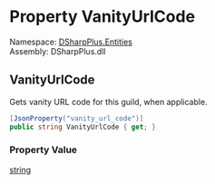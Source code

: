 # Property VanityUrlCode

Namespace: [DSharpPlus.Entities](DSharpPlus.Entities.md)  
Assembly: DSharpPlus.dll

## <a id="DSharpPlus_Entities_DiscordInviteGuild_VanityUrlCode"></a>VanityUrlCode

Gets vanity URL code for this guild, when applicable.

```csharp
[JsonProperty("vanity_url_code")]
public string VanityUrlCode { get; }
```

### Property Value

[string](https://learn.microsoft.com/dotnet/api/system.string)


